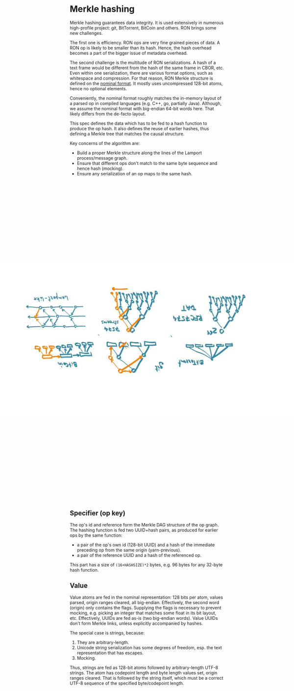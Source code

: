 # Merkle hashing

Merkle hashing guarantees data integrity.
It is used extensively in numerous high-profile project: git, BitTorrent, BitCoin and others.
RON brings some new challenges.

The first one is efficiency.
RON ops are very fine grained pieces of data.
A RON op is likely to be smaller than its hash.
Hence, the hash overhead becomes a part of the bigger issue of metadata overhead.

The second challenge is the multitude of RON serializations.
A hash of a text frame would be different from the hash of the same frame in CBOR, etc.
Even within one serialization, there are various format options, such as whitespace and compression.
For that reason, RON Merkle structure is defined on the [nominal format](nominal/).
It mostly uses uncompressed 128-bit atoms, hence no optional elements.

Conveniently, the nominal format roughly matches the in-memory layout of a parsed op in compiled languages (e.g. C++, go, partially Java).
Although, we assume the nominal format with big-endian 64-bit words here.
That likely differs from the de-facto layout.

This spec defines the data which has to be fed to a hash function to produce the op hash.
It also defines the reuse of earlier hashes, thus defining a Merkle tree that matches the causal structure.

Key concerns of the algorithm are:
* Build a proper Merkle structure along the lines of the Lamport process/message graph.
* Ensure that different ops don't match to the same byte sequence and hence hash (mocking).
* Ensure any serialization of an op maps to the same hash.

<img class="fig" style="width:100%; transform: rotate(270deg);" src="merkle.jpg">

## Specifier (op key)

The op's id and reference form the Merkle DAG structure of the op graph.
The hashing function is fed two UUID+hash pairs, as produced for earlier ops by the same function:
* a pair of the op's own id (128-bit UUID) and a hash of the immediate preceding op from the same origin (yarn-previous).
* a pair of the reference UUID and a hash of the referenced op.

This part has a size of `(16+HASHSIZE)*2` bytes, e.g. 96 bytes for any 32-byte hash function.

## Value

Value atoms are fed in the nominal representation: 128 bits per atom, values parsed, origin ranges cleared, all big-endian.
Effectively, the second word (origin) only contains the flags.
Supplying the flags is necessary to prevent mocking, e.g. picking an integer that matches some float in its bit layout, etc.
Effectively, UUIDs are fed as-is (two big-endian words).
Value UUIDs don't form Merkle links, unless explicitly accompanied by hashes.

The special case is strings, because:

1. They are arbitrary-length.
2. Unicode string serialization has some degrees of freedom, esp. the text representation that has escapes.
3. Mocking.

Thus, strings are fed as 128-bit atoms followed by arbitrary-length UTF-8 strings.
The atom has codepoint length and byte length values set, origin ranges cleared.
That is followed by the string itself, which must be a correct UTF-8 sequence of the specified byte/codepoint length.

